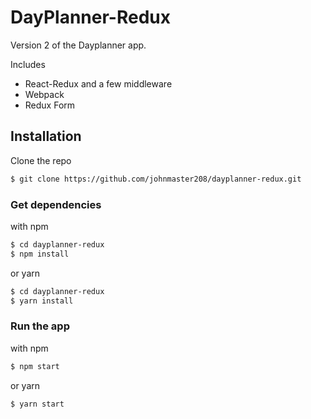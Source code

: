 # DayPlanner-Redux
Version 2 of the Dayplanner app.

Includes
- React-Redux and a few middleware
- Webpack
- Redux Form

## Installation


Clone the repo

```sh
$ git clone https://github.com/johnmaster208/dayplanner-redux.git
```

### Get dependencies

with npm
```sh
$ cd dayplanner-redux
$ npm install
```

or yarn
```sh
$ cd dayplanner-redux
$ yarn install
```

### Run the app

with npm
```sh
$ npm start
```

or yarn
```sh
$ yarn start
```
